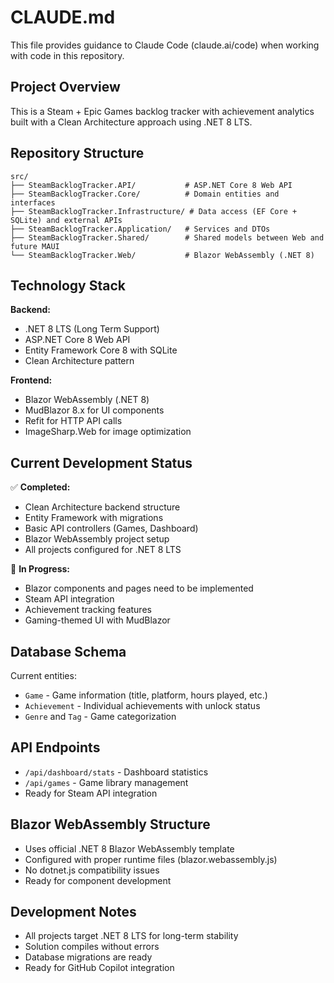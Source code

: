 # CLAUDE.md

This file provides guidance to Claude Code (claude.ai/code) when working with code in this repository.

## Project Overview

This is a Steam + Epic Games backlog tracker with achievement analytics built with a Clean Architecture approach using .NET 8 LTS.

## Repository Structure

```
src/
├── SteamBacklogTracker.API/           # ASP.NET Core 8 Web API
├── SteamBacklogTracker.Core/          # Domain entities and interfaces
├── SteamBacklogTracker.Infrastructure/ # Data access (EF Core + SQLite) and external APIs
├── SteamBacklogTracker.Application/   # Services and DTOs
├── SteamBacklogTracker.Shared/        # Shared models between Web and future MAUI
└── SteamBacklogTracker.Web/           # Blazor WebAssembly (.NET 8)
```

## Technology Stack

**Backend:**
- .NET 8 LTS (Long Term Support)
- ASP.NET Core 8 Web API
- Entity Framework Core 8 with SQLite
- Clean Architecture pattern

**Frontend:**
- Blazor WebAssembly (.NET 8)
- MudBlazor 8.x for UI components
- Refit for HTTP API calls
- ImageSharp.Web for image optimization

## Current Development Status

✅ **Completed:**
- Clean Architecture backend structure
- Entity Framework with migrations
- Basic API controllers (Games, Dashboard)
- Blazor WebAssembly project setup
- All projects configured for .NET 8 LTS

🚧 **In Progress:**
- Blazor components and pages need to be implemented
- Steam API integration
- Achievement tracking features
- Gaming-themed UI with MudBlazor

## Database Schema

Current entities:
- `Game` - Game information (title, platform, hours played, etc.)
- `Achievement` - Individual achievements with unlock status
- `Genre` and `Tag` - Game categorization

## API Endpoints

- `/api/dashboard/stats` - Dashboard statistics
- `/api/games` - Game library management
- Ready for Steam API integration

## Blazor WebAssembly Structure

- Uses official .NET 8 Blazor WebAssembly template
- Configured with proper runtime files (blazor.webassembly.js)
- No dotnet.js compatibility issues
- Ready for component development

## Development Notes

- All projects target .NET 8 LTS for long-term stability
- Solution compiles without errors
- Database migrations are ready
- Ready for GitHub Copilot integration